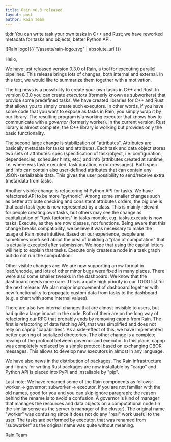 ```yaml
---
title: Rain v0.3 released
layout: post
author: Rain Team
---
```


tl;dr You can write task your own tasks in C++ and Rust; we have reworked
metadata for tasks and objects; better Python API.

![Rain logo]({{ "/assets/rain-logo.svg" | absolute_url }})


Hello,

We have just released version 0.3.0 of [Rain](http://rain.readthedocs.io/), a
tool for executing parallel pipelines. This release brings lots of changes, both
internal and external. In this text, we would like to summarize them together
with a motivation.

The big news is a possibility to create your own tasks in C++ and Rust. In
version 0.3.0 you can create *executors* (formerly known as subworkers) that
provide some predefined tasks. We have created libraries for C++ and Rust that
allows you to simply create such executors. In other words, if you have some
code that you want to expose as tasks in Rain, you simply wrap it by our
library. The resulting program is a working executor that knows how to
communicate with a *governor* (formerly worker). In the current version, Rust
library is almost complete; the C++ library is working but provides only the
basic functionality.

The second large change is stabilization of "attributes". Attributes are
basically metadata for tasks and attributes. Each task and data object stores
two sets of attributes: spec (specification of task/object, i.e. configuration,
dependencies, scheduler hints, etc.) and info (attributes created at runtime,
i.e. where was task executed, task duration, error messages). Both spec and info
can contain also user-defined attributes that can contain any JSON-serializable
data. This gives the user possibility to send/receive extra (meta)data from
tasks.

Another visible change is refactoring of Python API for tasks. We have
refactored API to be more "pythonic". Among some smaller changes such as better
attribute checking and consistent attributes orders, the big one is that each
task type is now represented by a class. This is mainly relevant for people
creating own tasks, but others may see the change as capitalization of "task
factories" in tasks module, e.g. tasks.execute is now tasks. Execute, as they
are now classes, not functions. Being aware that this change breaks
compatibility, we believe it was necessary to make the usage of Rain more
intuitive. Based on our experience, people are sometimes confused about the idea
of building a "plan of computation" that is actually executed after submission.
We hope that using the capital letters will help to explain that tasks. Execute
only creates a node in a task graph but do not run the computation.

Other visible changes are: We are now supporting arrow format in load/encode,
and lots of other minor bugs were fixed in many places. There were also some
smaller tweaks in the dashboard. We know that the dashboard needs more care.
This is a quite high priority in our TODO list for the next release. We plan
major improvement of dashboard together with new functionality to propagate
custom data from tasks to the dashboard (e.g. a chart with some internal
values).

There are also two internal changes that are almost invisible to users, but had
quite a large impact in the code. Both of them are on the long way of
refactoring our RPC that probably ends by removing capnp from Rain. The first is
refactoring of data fetching API, that was simplified and does not relly on
capnp "capabilities". As a side-effect of this, we have implemented better
caching of serialized directories. The other change is a complete revamp of the
protocol between governor and executor. In this place, capnp was completely
replaced by a simple protocol based on exchanging CBOR messages. This allows to
develop new executors in almost in any language.

We have also news in the distribution of packages. The Rain infrastructure and
library for writing Rust packages are now installable by "cargo" and Python API
is placed into PyPI and installable by "pip".

Last note: We have renamed some of the Rain components as follows: worker ->
governor; subworker -> executor. If you are not familiar with the old names,
good for you and you can skip ignore paragraph; the reason behind the rename is
to avoid a confusion. A governor is kind of manager that manages the resources
and data objects on a computational node (In the similar sense as the server is
manager of the cluster). The original name "worker" was confusing since it does
not do any "real" work useful to the user. The tasks are performed by executor,
that was renamed from "subworker" as the original name was quite without
meaning.

Rain Team
